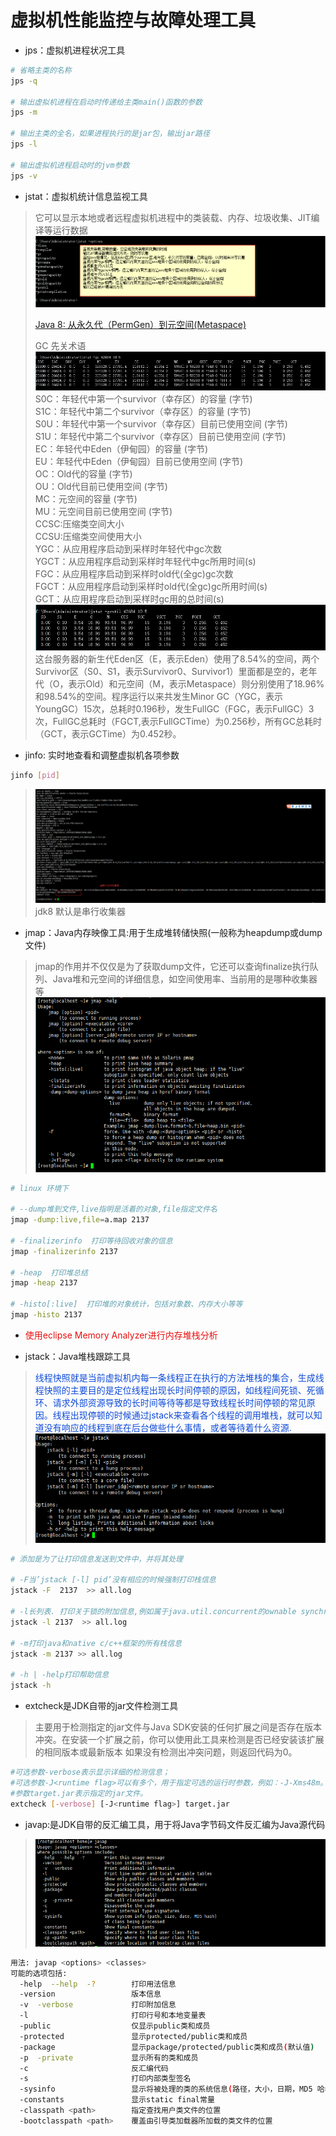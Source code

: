 # 虚拟机性能监控与故障处理工具

* jps：虚拟机进程状况工具

```sh
# 省略主类的名称
jps -q

# 输出虚拟机进程在启动时传递给主类main()函数的参数
jps -m

# 输出主类的全名，如果进程执行的是jar包，输出jar路径
jps -l

# 输出虚拟机进程启动时的jvm参数
jps -v
```

* jstat：虚拟机统计信息监视工具

> 它可以显示本地或者远程虚拟机进程中的类装载、内存、垃圾收集、JIT编译等运行数据
> ![](./images/jstat.png)
> 
> <a href="http://blog.csdn.net/zhushuai1221/article/details/52122880">Java 8: 从永久代（PermGen）到元空间(Metaspace)</a>
> 
> GC 先关术语<br>
> ![](./images/gc-jstat.png)<br>
  S0C：年轻代中第一个survivor（幸存区）的容量 (字节)<br>
  S1C：年轻代中第二个survivor（幸存区）的容量 (字节)<br>
  S0U：年轻代中第一个survivor（幸存区）目前已使用空间 (字节)<br>
  S1U：年轻代中第二个survivor（幸存区）目前已使用空间 (字节)<br>
  EC：年轻代中Eden（伊甸园）的容量 (字节)<br>
  EU：年轻代中Eden（伊甸园）目前已使用空间 (字节)<br>
  OC：Old代的容量 (字节)<br>
  OU：Old代目前已使用空间 (字节)<br> 
  MC：元空间的容量 (字节)<br>
  MU：元空间目前已使用空间 (字节)<br>
  CCSC:压缩类空间大小<br>
  CCSU:压缩类空间使用大小<br>
  YGC：从应用程序启动到采样时年轻代中gc次数<br>
  YGCT：从应用程序启动到采样时年轻代中gc所用时间(s)<br>
  FGC：从应用程序启动到采样时old代(全gc)gc次数<br>
  FGCT：从应用程序启动到采样时old代(全gc)gc所用时间(s)<br>
  GCT：从应用程序启动到采样时gc用的总时间(s)<br>
  ![](./images/gc-jstat-gcutil.png)<br>
  这台服务器的新生代Eden区（E，表示Eden）使用了8.54%的空间，两个Survivor区（S0、S1，表示Survivor0、Survivor1）里面都是空的，老年代（O，表示Old）和元空间（M，表示Metaspace）则分别使用了18.96%和98.54%的空间。程序运行以来共发生Minor GC（YGC，表示YoungGC）15次，总耗时0.196秒，发生FullGC（FGC，表示FullGC）3次，FullGC总耗时（FGCT,表示FullGCTime）为0.256秒，所有GC总耗时（GCT，表示GCTime）为0.452秒。

* jinfo: 实时地查看和调整虚拟机各项参数

```sh
jinfo [pid]
```

> ![](./images/jinfo.png)<br>
> jdk8 默认是串行收集器

* jmap：Java内存映像工具:用于生成堆转储快照(一般称为heapdump或dump文件)

>jmap的作用并不仅仅是为了获取dump文件，它还可以查询finalize执行队列、Java堆和元空间的详细信息，如空间使用率、当前用的是哪种收集器等
![](./images/jmap.png)<br>

```sh
# linux 环境下

# --dump堆到文件,live指明是活着的对象,file指定文件名
jmap -dump:live,file=a.map 2137

# -finalizerinfo  打印等待回收对象的信息
jmap -finalizerinfo 2137

# -heap  打印堆总结
jmap -heap 2137

# -histo[:live]  打印堆的对象统计，包括对象数、内存大小等等
jmap -histo 2137
```

* <font color="#e80f0f">使用eclipse Memory Analyzer进行内存堆栈分析</font>

* jstack：Java堆栈跟踪工具

> <font color="#0e4bd8">线程快照就是当前虚拟机内每一条线程正在执行的方法堆栈的集合，生成线程快照的主要目的是定位线程出现长时间停顿的原因，如线程间死锁、死循环、请求外部资源导致的长时间等待等都是导致线程长时间停顿的常见原因。线程出现停顿的时候通过jstack来查看各个线程的调用堆栈，就可以知道没有响应的线程到底在后台做些什么事情，或者等待着什么资源.</font>
> ![](./images/jstack.png)<br>

```sh
# 添加是为了让打印信息发送到文件中，并将其处理

# -F当’jstack [-l] pid’没有相应的时候强制打印栈信息
jstack -F  2137  >> all.log

# -l长列表. 打印关于锁的附加信息,例如属于java.util.concurrent的ownable synchronizers列表.
jstack -l 2137  >> all.log

# -m打印java和native c/c++框架的所有栈信息
jstack -m 2137 >> all.log

# -h | -help打印帮助信息
jstack -h
```

* extcheck是JDK自带的jar文件检测工具

> 主要用于检测指定的jar文件与Java SDK安装的任何扩展之间是否存在版本冲突。在安装一个扩展之前，你可以使用此工具来检测是否已经安装该扩展的相同版本或最新版本
> 如果没有检测出冲突问题，则返回代码为0。

```sh
#可选参数-verbose表示显示详细的检测信息；
#可选参数-J<runtime flag>可以有多个，用于指定可选的运行时参数，例如：-J-Xms48m。
#参数target.jar表示指定的jar文件。
extcheck [-verbose] [-J<runtime flag>] target.jar
```

* javap:是JDK自带的反汇编工具，用于将Java字节码文件反汇编为Java源代码

> ![](./images/javap.png)<br>

```sh
用法: javap <options> <classes>
可能的选项包括:
  -help  --help  -?        打印用法信息
  -version                 版本信息
  -v  -verbose             打印附加信息
  -l                       打印行号和本地变量表
  -public                  仅显示public类和成员
  -protected               显示protected/public类和成员
  -package                 显示package/protected/public类和成员(默认值)
  -p  -private             显示所有的类和成员
  -c                       反汇编代码
  -s                       打印内部类型签名
  -sysinfo                 显示将被处理的类的系统信息(路径，大小，日期，MD5 哈希值)
  -constants               显示static final常量
  -classpath <path>        指定查找用户类文件的位置
  -bootclasspath <path>    覆盖由引导类加载器所加载的类文件的位置
```

